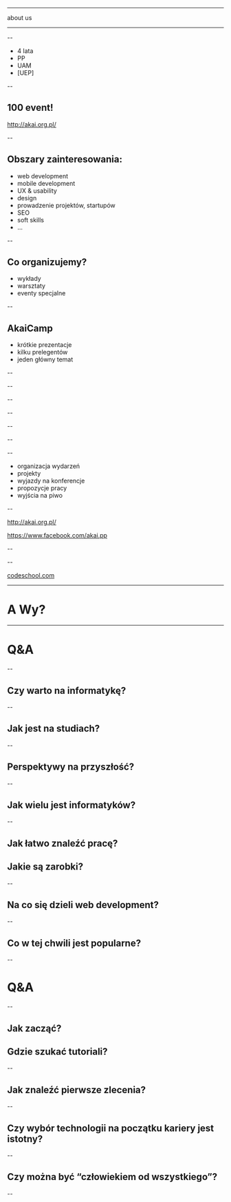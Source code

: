 

---

about us

---

<!-- .slide: data-background="presentation/logo.png" data-background-size="500px"  -->

--

* 4 lata
* PP
* UAM
* [UEP]

--

100 event!
--------------
http://akai.org.pl/

--

Obszary zainteresowania:
---------------
* web development
* mobile development <!-- .element: class="fragment" -->
* UX & usability <!-- .element: class="fragment" -->
* design <!-- .element: class="fragment" -->
* prowadzenie projektów, startupów <!-- .element: class="fragment" -->
* SEO <!-- .element: class="fragment" -->
* soft skills <!-- .element: class="fragment" -->
* ... <!-- .element: class="fragment" -->

--

Co organizujemy?
-------
* wykłady
* warsztaty
* eventy specjalne

--

AkaiCamp
-----------
* krótkie prezentacje <!-- .element: class="fragment" -->
* kilku prelegentów <!-- .element: class="fragment" -->
* jeden główny temat <!-- .element: class="fragment" -->

--

<!-- .slide: data-background="presentation/poster.png" data-background-size="500px"  -->

--

<!-- .slide: data-background="presentation/wyk.jpg" -->

--

<!-- .slide: data-background="presentation/wyk2.jpg" -->

--

<!-- .slide: data-background="presentation/war.jpg" -->

--

<!-- .slide: data-background="presentation/io.jpg" -->

--

<!-- .slide: data-background="presentation/io2.jpg" -->

--

- organizacja wydarzeń
- projekty
- wyjazdy na konferencje
- propozycje pracy
- wyjścia na piwo

--

http://akai.org.pl/

https://www.facebook.com/akai.pp

--

<!-- .slide: data-background="presentation/codeschool.png" -->

--

[codeschool.com](http://codeschool.com)

---

A Wy?
====

---

Q&A
====

--

Czy warto na informatykę?
-----

--

Jak jest na studiach?
---------

--

Perspektywy na przyszłość?
-----

--

Jak wielu jest informatyków?
-----

--

Jak łatwo znaleźć pracę?
-----

Jakie są zarobki?
-----

--

Na co się dzieli web development?
-----

--

Co w tej chwili jest popularne?
-----

--

Q&A
====

--

Jak zacząć?
----

Gdzie szukać tutoriali?
----

--

Jak znaleźć pierwsze zlecenia?
----

--

Czy wybór technologii na początku kariery jest istotny?
---------

--

Czy można być “człowiekiem od wszystkiego”?
-------

--


